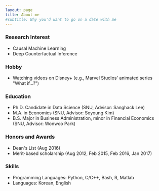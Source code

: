 ```yaml
---
layout: page
title: About me
#subtitle: Why you'd want to go on a date with me
---
```



### Research Interest
- Causal Machine Learning
- Deep Counterfactual Inference

### Hobby
- Watching videos on Disney+ (e.g., Marvel Studios' animated series "What if...?")

### Education
- Ph.D. Candidate in Data Science (SNU, Advisor: Sanghack Lee)
- M.A. in Economics (SNU, Advisor: Soyoung Kim)
- B.S. Major in Business Administration, minor in Financial Economics (SNU, Advisor: Wonwoo Park)

### Honors and Awards
- Dean's List (Aug 2016)
- Merit-based scholarship (Aug 2012, Feb 2015, Feb 2016, Jan 2017)

### Skills
- Programming Languages: Python, C/C++, Bash, R, Matlab
- Languages: Korean, English
